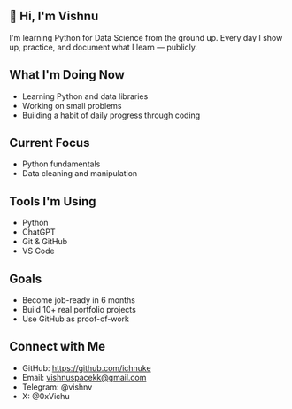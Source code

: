 ## 👋 Hi, I'm Vishnu
I'm learning Python for Data Science from the ground up. Every day I show up, practice, and document what I learn — publicly.

## What I'm Doing Now
- Learning Python and data libraries
- Working on small problems
- Building a habit of daily progress through coding


## Current Focus
- Python fundamentals 
- Data cleaning and manipulation

## Tools I'm Using
- Python
- ChatGPT
- Git & GitHub
- VS Code

## Goals
- Become job-ready in 6 months
- Build 10+ real portfolio projects
- Use GitHub as proof-of-work

## Connect with Me
- GitHub: https://github.com/ichnuke
- Email: vishnuspacekk@gmail.com
- Telegram: @vishnv
- X: @0xVichu
